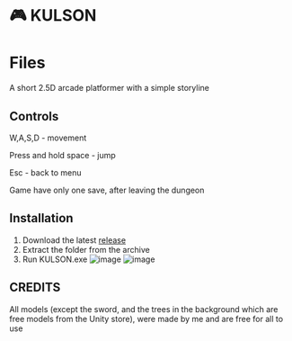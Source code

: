 # 🎮 KULSON




# Files

A short 2.5D arcade platformer with a simple storyline

## Controls

W,A,S,D - movement

Press and hold space - jump

Esc - back to menu

Game have only one save, after leaving the dungeon

## Installation

1. Download the latest [release](https://github.com/PatrickMonsterr/PROJECT-KULSON/releases/tag/1.0)
2. Extract the folder from the archive
3. Run KULSON.exe
![image](https://github.com/user-attachments/assets/528fdb8a-bf78-4f2d-b09a-f47090c255b4)
![image](https://github.com/user-attachments/assets/329d28dd-fb0b-4e0d-9f5a-c3ae89ac58df)

## CREDITS

All models (except the sword, and the trees in the background which are free models from the Unity store), were made by me and are free for all to use

